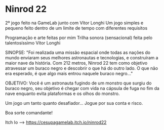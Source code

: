 # Ninrod 22
2º jogo feito na GameLab junto com Vítor Longhi
Um jogo simples e pequeno feito dentro de um limite de tempo com diferentes requisitos

Programação e arte feitas por mim
Trilha sonora (sensacional) feita pelo talentosíssimo Vítor Longhi

SINOPSE:
"Foi realizada uma missão espacial onde todas as nações do mundo enviaram seus melhores astronautas e tecnologias, e construíram a maior nave da história. 
Com 212 metros, Ninrod 22 tem como objetivo atravessar um buraco negro e descobrir o que há do outro lado. 
O que não era esperado, é que algo mais entrou naquele buraco negro..." 

OBJETIVO:
Você é um astronauta fugindo de um monstro que surgiu do buraco negro, seu objetivo é chegar com vida na cápsula de fuga no fim da nave enquanto evita plataformas e os olhos do monstro.

Um jogo um tanto quanto desafiador... Jogue por sua conta e risco. 

Boa sorte comandante!

Itch Io --> https://cesupagamelab.itch.io/ninrod22 
